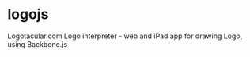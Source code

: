 logojs
======

Logotacular.com Logo interpreter - web and iPad app for drawing Logo, using Backbone.js
